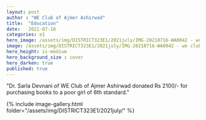 ```yaml
---
layout: post
author : "WE Club of Ajmer Ashirwad"
title:  "Education"
date:   2021-07-16
categories: e1
hero_image: /assets/img/DISTRICT323E1/2021july/IMG-20210716-WA0042 - we clubs of india.jpg
image: /assets/img/DISTRICT323E1/2021july/IMG-20210716-WA0042 - we clubs of india.jpg
hero_height: is-medium
hero_background_size : cover
hero_darken: true
published: true
---
```


"Dr. Sarla Devnani of WE Club of Ajmer Ashirwad donated Rs 2100/- for purchasing books to a poor girl of 6th standard."



{% include image-gallery.html folder="/assets/img/DISTRICT323E1/2021july/" %}
